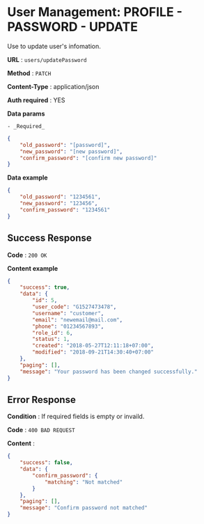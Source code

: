 # User Management: PROFILE - PASSWORD - UPDATE

Use to update user's infomation.

**URL** : `users/updatePassword`

**Method** : `PATCH`

**Content-Type** : application/json

**Auth required** : YES

**Data params**

    - _Required_

```json
{
    "old_password": "[password]",
    "new_password": "[new password]",
    "confirm_password": "[confirm new password]"
}
```

**Data example**

```json
{
    "old_password": "1234561",
    "new_password": "123456",
    "confirm_password": "1234561"
}
```

## Success Response

**Code** : `200 OK`

**Content example**

```json
{
    "success": true,
    "data": {
        "id": 5,
        "user_code": "G1527473478",
        "username": "customer",
        "email": "newemail@mail.com",
        "phone": "01234567893",
        "role_id": 6,
        "status": 1,
        "created": "2018-05-27T12:11:18+07:00",
        "modified": "2018-09-21T14:30:40+07:00"
    },
    "paging": [],
    "message": "Your password has been changed successfully."
}
```

## Error Response

**Condition** : If required fields is empty or invaild.

**Code** : `400 BAD REQUEST`

**Content** :

```json
{
    "success": false,
    "data": {
        "confirm_password": {
            "matching": "Not matched"
        }
    },
    "paging": [],
    "message": "Confirm password not matched"
}
```